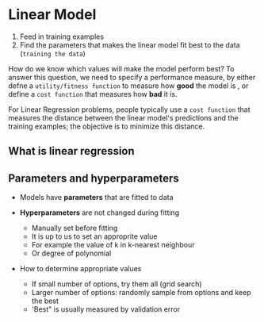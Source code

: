 # Linear Model
1. Feed in training examples
2. Find the parameters that makes the linear model fit best to the data (`training the data`)

How do we know which values will make the model perform best? To answer this question, we need to specify a performance measure, by either defne a `utility/fitness function` to measure how **good** the model is , or define a `cost function` that measures how **bad** it is.

For Linear Regression problems, people typically use a `cost function` that measures the distance between the linear model's predictions and the training examples; the objective is to minimize this distance.

## What is linear regression

## Parameters and hyperparameters
* Models have **parameters** that are fitted to data
* **Hyperparameters** are not changed during fitting
    * Manually set before fitting
    * It is up to us to set an approprite value
    * For example the value of k in k-nearest neighbour
    * Or degree of polynomial

* How to determine appropriate values
    * If small number of options, try them all (grid search)
    * Larger number of options: randomly sample from options and keep the best
    * 'Best" is usually measured by validation error 